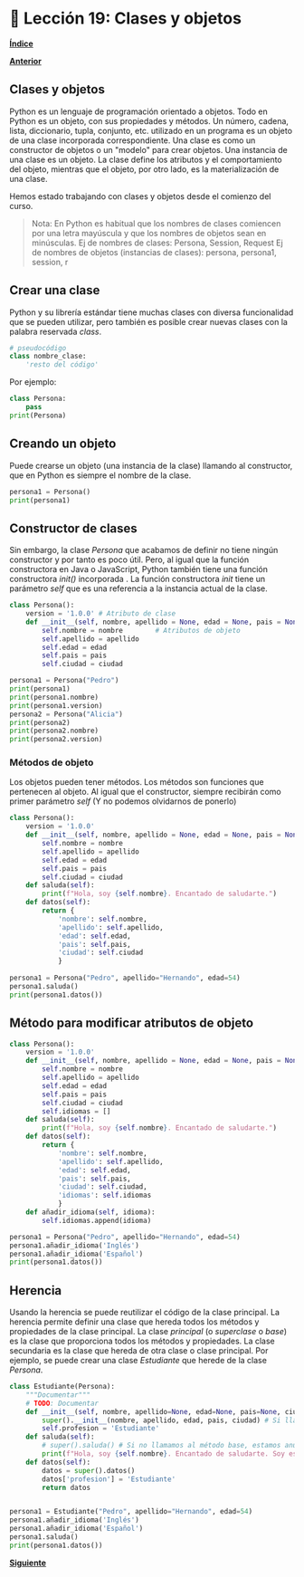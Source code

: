 # 📗 Lección 19: Clases y objetos

**[Índice](../README.md)**

**[Anterior](../18_WebScrapping/README.md)**

## Clases y objetos

Python es un lenguaje de programación orientado a objetos. Todo en Python es un objeto, con sus propiedades y métodos. Un número, cadena, lista, diccionario, tupla, conjunto, etc. utilizado en un programa es un objeto de una clase incorporada correspondiente. Una clase es como un constructor de objetos o un "modelo" para crear objetos. Una instancia de una clase es un objeto. La clase define los atributos y el comportamiento del objeto, mientras que el objeto, por otro lado, es la materialización de una clase.

Hemos estado trabajando con clases y objetos desde el comienzo del curso.

> Nota: En Python es habitual que los nombres de clases comiencen por una letra mayúscula y que los nombres de objetos sean en minúsculas. 
> Ej de nombres de clases: Persona, Session, Request
> Ej de nombres de objetos (instancias de clases): persona, persona1, session, r

## Crear una clase

Python y su librería estándar tiene muchas clases con diversa funcionalidad que se pueden utilizar, pero también es posible crear nuevas clases con la palabra reservada *class*.

```python
# pseudocódigo
class nombre_clase:
    'resto del código'
```

Por ejemplo:

```python
class Persona:
    pass
print(Persona)
```
## Creando un objeto

Puede crearse un objeto (una instancia de la clase) llamando al constructor, que en Python es siempre el nombre de la clase.

```python
persona1 = Persona()
print(persona1)
```

## Constructor de clases

Sin embargo, la clase *Persona* que acabamos de definir no tiene ningún constructor y por tanto es poco útil. Pero, al igual que la función constructora en Java o JavaScript, Python también tiene una función constructora *init()* incorporada . La función constructora *init* tiene un parámetro *self* que es una referencia a la instancia actual de la clase.

```python
class Persona():
    version = '1.0.0' # Atributo de clase
    def __init__(self, nombre, apellido = None, edad = None, pais = None, ciudad = None):
        self.nombre = nombre        # Atributos de objeto
        self.apellido = apellido
        self.edad = edad
        self.pais = pais
        self.ciudad = ciudad

persona1 = Persona("Pedro")
print(persona1)
print(persona1.nombre)
print(persona1.version)
persona2 = Persona("Alicia")
print(persona2)
print(persona2.nombre)
print(persona2.version)
```

### Métodos de objeto

Los objetos pueden tener métodos. Los métodos son funciones que pertenecen al objeto. Al igual que el constructor, siempre recibirán como primer parámetro *self* (Y no podemos olvidarnos de ponerlo)

```python
class Persona():
    version = '1.0.0'
    def __init__(self, nombre, apellido = None, edad = None, pais = None, ciudad = None):
        self.nombre = nombre
        self.apellido = apellido
        self.edad = edad
        self.pais = pais
        self.ciudad = ciudad
    def saluda(self):
        print(f"Hola, soy {self.nombre}. Encantado de saludarte.")
    def datos(self):
        return {
            'nombre': self.nombre,
            'apellido': self.apellido,
            'edad': self.edad,
            'pais': self.pais,
            'ciudad': self.ciudad
            }
    
persona1 = Persona("Pedro", apellido="Hernando", edad=54)
persona1.saluda()
print(persona1.datos())   
```

## Método para modificar atributos de objeto

```python
class Persona():
    version = '1.0.0'
    def __init__(self, nombre, apellido = None, edad = None, pais = None, ciudad = None):
        self.nombre = nombre
        self.apellido = apellido
        self.edad = edad
        self.pais = pais
        self.ciudad = ciudad
        self.idiomas = []
    def saluda(self):
        print(f"Hola, soy {self.nombre}. Encantado de saludarte.")
    def datos(self):
        return {
            'nombre': self.nombre,
            'apellido': self.apellido,
            'edad': self.edad,
            'pais': self.pais,
            'ciudad': self.ciudad,
            'idiomas': self.idiomas
            }
    def añadir_idioma(self, idioma):
        self.idiomas.append(idioma)

persona1 = Persona("Pedro", apellido="Hernando", edad=54)
persona1.añadir_idioma('Inglés')
persona1.añadir_idioma('Español')
print(persona1.datos())
```

## Herencia

Usando la herencia se puede reutilizar el código de la clase principal. La herencia  permite definir una clase que hereda todos los métodos y propiedades de la clase principal. La clase *principal* (o *superclase* o *base*) es la clase que proporciona todos los métodos y propiedades. La clase secundaria es la clase que hereda de otra clase o clase principal. Por ejemplo, se puede crear una clase *Estudiante* que herede de la clase *Persona*.

```python
class Estudiante(Persona):
    """Documentar"""
    # TODO: Documentar
    def __init__(self, nombre, apellido=None, edad=None, pais=None, ciudad=None):
        super().__init__(nombre, apellido, edad, pais, ciudad) # Si llamamos al constructor de la clase base, luego podemos añadir funcionalidad
        self.profesion = 'Estudiante'
    def saluda(self):
        # super().saluda() # Si no llamamos al método base, estamos anulando/sobreescribiendo su funcionalidad
        print(f"Hola, soy {self.nombre}. Encantado de saludarte. Soy estudiante.")
    def datos(self):
        datos = super().datos()
        datos['profesion'] = 'Estudiante'
        return datos


persona1 = Estudiante("Pedro", apellido="Hernando", edad=54)
persona1.añadir_idioma('Inglés')
persona1.añadir_idioma('Español')
persona1.saluda()
print(persona1.datos())
```




**[Siguiente](../20_BBDD_ORM/README.md)**
